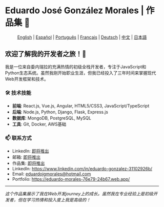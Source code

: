 # Eduardo José González Morales | 作品集 🚀

<div align="center">

[English](../README.md) | [Español](./README.es.md) | [Português](./README.pt.md) | [Français](./README.fr.md) | [Deutsch](./README.de.md) | [中文](./README.zh.md) | [日本語](./README.jp.md)

</div>

## 欢迎了解我的开发者之旅！👋

我是一位来自委内瑞拉的充满热情的初级全栈开发者，专注于JavaScript和Python生态系统。虽然我刚开始职业生涯，但我已经投入了三年时间来掌握现代Web开发框架和技术。

### 🛠 技术技能
- **前端**: React.js, Vue.js, Angular, HTML5/CSS3, JavaScript/TypeScript
- **后端**: Node.js, Python, Django, Flask, Express.js
- **数据库**: MongoDB, PostgreSQL, MySQL
- **工具**: Git, Docker, AWS基础

### 📫 联系方式
- LinkedIn: [即将推出](#)
- 邮箱: [即将推出](#)
- 作品集: [即将推出](#)
- LinkedIn:  <a href="https://www.linkedin.com/in/eduardo-gonzalez-31102926b/" >https://www.linkedin.com/in/eduardo-gonzalez-31102926b/</a>
- Email:  <a href="mailto:eduardojgmorales@hotmail.com">eduardojgmorales@hotmail.com</a>
- Portfolio:  <a href="https://eduardo-morales-76e79-24b67.web.app/">https://eduardo-morales-76e79-24b67.web.app/</a>
---
*这个作品集展示了我在Web开发journey上的成长。虽然我在专业经验上是初级开发者，但在学习热情和投入度上我是高级的！*
